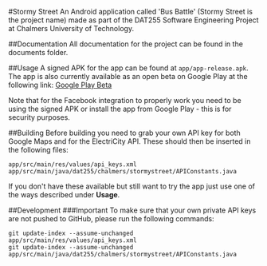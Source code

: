 #Stormy Street
An Android application called 'Bus Battle' (Stormy Street is the project name)
made as part of the DAT255 Software Engineering Project at Chalmers University
of Technology.

##Documentation
All documentation for the project can be found in the documents folder.

##Usage
A signed APK for the app can be found at `app/app-release.apk`. The app is also
currently available as an open beta on Google Play at the following link:
[Google Play Beta](https://play.google.com/apps/testing/dat255.chalmers.stormystreet)

Note that for the Facebook integration to properly work you need to be using
the signed APK or install the app from Google Play - this is for security
purposes.

##Building
Before building you need to grab your own API key for both Google Maps and for
the ElectriCity API. These should then be inserted in the following files:
```
app/src/main/res/values/api_keys.xml
app/src/main/java/dat255/chalmers/stormystreet/APIConstants.java
```
If you don't have these available but still want to try the app just use one of
the ways described under **Usage**.

##Development
###Important
To make sure that your own private API keys are not pushed to GitHub, please run
the following commands:
```
git update-index --assume-unchanged app/src/main/res/values/api_keys.xml
git update-index --assume-unchanged app/src/main/java/dat255/chalmers/stormystreet/APIConstants.java
```